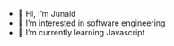 - 👋 Hi, I’m Junaid
- 👀 I’m interested in software engineering
- 🌱 I’m currently learning Javascript
<!---
junaidnaeem1/junaidnaeem1 is a ✨ special ✨ repository because its `README.md` (this file) appears on your GitHub profile.
You can click the Preview link to take a look at your changes.
--->
